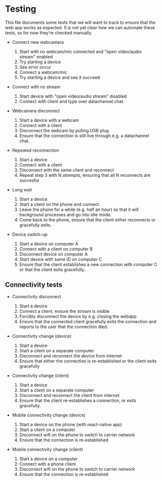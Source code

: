 # Testing
This file documents some tests that we will want to track to ensure that the web app works as expected. It is not yet clear how we can automate these tests, so for now they're checked manually.

* Connect new webcamera
    1. Start with no webcam/mic connected and "open video/audio stream" enabled
    2. Try starting a device
    3. See error occur
    4. Connect a webcam/mic
    5. Try starting a device and see it succeed

* Connect with no stream
    1. Start device with "open video/audio stream" disabled
    2. Connect with client and type over datachannel chat.

* Webcamera disconnect
    1. Start a device with a webcam
    2. Connect with a client
    3. Disconnect the webcam by pulling USB plug
    4. Ensure that the connection is still live through e.g. a datachannel chat.

* Repeated reconnection
    1. Start a device
    2. Connect with a client
    3. Disconnect with the same client and reconnect
    4. Repeat step 3 with N attempts, ensuring that all N reconnects are succesful

* Long wait
    1. Start a device
    2. Start a client on the phone and connect.
    3. Leave the phone for a while (e.g. half an hour) so that it will background processes and go into idle mode.
    4. Come back to the phone, ensure that the client either reconnects or gracefully exits.

* Device switch-up
    1. Start a device on computer A
    2. Connect with a client on computer B
    3. Disconnect device on computer A
    4. Start device with same ID on computer C
    5. Ensure that the client establishes a new connection with computer C or that the client exits gracefully.

## Connectivity tests

* Connectivity disconnect
    1. Start a device
    2. Connect a client, ensure the stream is visible
    3. Forcibly disconnect the device by e.g. closing the webapp
    4. Ensure that the connected client gracefully exits the connection and reports to the user that the connection died.

* Connectivity change (device)
    1. Start a device
    2. Start a client on a separate computer
    3. Disconnect and reconnect the device from internet
    4. Ensure that either the connection is re-established or the client exits gracefully

* Connectivity change (client)
    1. Start a device
    2. Start a client on a separate computer
    3. Disconnect and reconnect the client from internet
    4. Ensure that the client re-establishes a connection, or exits gracefully.

* Mobile connectivity change (device)
    1. Start a device on the phone (with react-native app)
    2. Start a client on a computer
    3. Disconnect wifi on the phone to switch to carrier network
    4. Ensure that the connection is re-established

* Mobile connectivity change (client)
    1. Start a device on a computer
    2. Connect with a phone client
    3. Disconnect wifi on the phone to switch to carrier network
    4. Ensure that the connection is re-established
